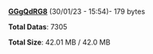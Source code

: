 [**GGgQdRG8**](/data/GGgQdRG8.txt) (30/01/23 - 15:54)- 179 bytes

**Total Datas**: 7305

**Total Size**: 42.01 MB / 42.0 MB